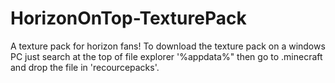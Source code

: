 # HorizonOnTop-TexturePack
A texture pack for horizon fans!
To download the texture pack on a windows PC just search at the top of file explorer '%appdata%" then go to .minecraft and drop the file in 'recourcepacks'.
